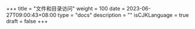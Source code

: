 +++
title = "文件和目录访问"
weight = 100
date = 2023-06-27T09:00:43+08:00
type = "docs"
description = ""
isCJKLanguage = true
draft = false
+++